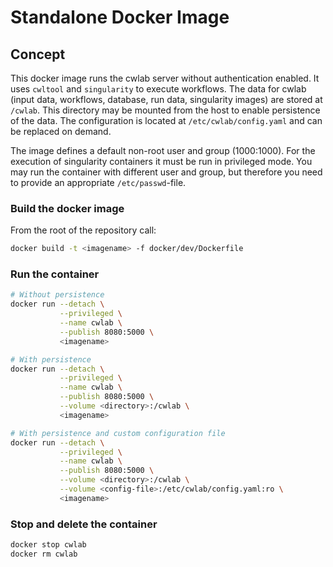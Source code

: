 # Standalone Docker Image

## Concept

This docker image runs the cwlab server without authentication enabled. It uses
`cwltool` and `singularity` to execute workflows. The data for cwlab (input data,
workflows, database, run data, singularity images) are stored at `/cwlab`. This
directory may be mounted from the host to enable persistence of the data. The
configuration is located at `/etc/cwlab/config.yaml` and can be replaced on
demand.

The image defines a default non-root user and group (1000:1000). For the
execution of singularity containers it must be run in privileged mode. You may
run the container with different user and group, but therefore you need to
provide an appropriate `/etc/passwd`-file.

### Build the docker image

From the root of the repository call:

```bash
docker build -t <imagename> -f docker/dev/Dockerfile
```

### Run the container

```bash
# Without persistence
docker run --detach \
           --privileged \
           --name cwlab \
           --publish 8080:5000 \
           <imagename>

# With persistence
docker run --detach \
           --privileged \
           --name cwlab \
           --publish 8080:5000 \
           --volume <directory>:/cwlab \
           <imagename>

# With persistence and custom configuration file
docker run --detach \
           --privileged \
           --name cwlab \
           --publish 8080:5000 \
           --volume <directory>:/cwlab \
           --volume <config-file>:/etc/cwlab/config.yaml:ro \
           <imagename>
```

### Stop and delete the container

```bash
docker stop cwlab
docker rm cwlab
```
